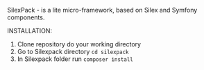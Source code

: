 SilexPack - is a lite micro-framework, based on Silex and Symfony components.

INSTALLATION:
1) Clone repository do your working directory
2) Go to Silexpack directory `cd silexpack`
3) In Silexpack folder run `composer install
`